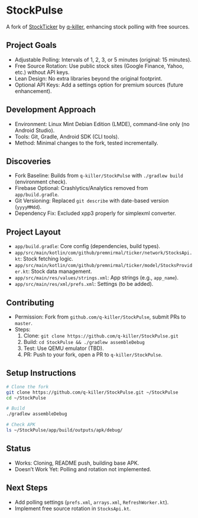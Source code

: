 # StockPulse
A fork of [StockTicker](https://github.com/premnirmal/StockTicker) by [q-killer](https://github.com/q-killer), enhancing stock polling with free sources.

## Project Goals
- Adjustable Polling: Intervals of 1, 2, 3, or 5 minutes (original: 15 minutes).
- Free Source Rotation: Use public stock sites (Google Finance, Yahoo, etc.) without API keys.
- Lean Design: No extra libraries beyond the original footprint.
- Optional API Keys: Add a settings option for premium sources (future enhancement).

## Development Approach
- Environment: Linux Mint Debian Edition (LMDE), command-line only (no Android Studio).
- Tools: Git, Gradle, Android SDK (CLI tools).
- Method: Minimal changes to the fork, tested incrementally.

## Discoveries
- Fork Baseline: Builds from `q-killer/StockPulse` with `./gradlew build` (environment check).
- Firebase Optional: Crashlytics/Analytics removed from `app/build.gradle`.
- Git Versioning: Replaced `git describe` with date-based version (`yyyyMMdd`).
- Dependency Fix: Excluded xpp3 properly for simplexml converter.

## Project Layout
- `app/build.gradle`: Core config (dependencies, build types).
- `app/src/main/kotlin/com/github/premnirmal/ticker/network/StocksApi.kt`: Stock fetching logic.
- `app/src/main/kotlin/com/github/premnirmal/ticker/model/StocksProvider.kt`: Stock data management.
- `app/src/main/res/values/strings.xml`: App strings (e.g., `app_name`).
- `app/src/main/res/xml/prefs.xml`: Settings (to be added).

## Contributing
- Permission: Fork from `github.com/q-killer/StockPulse`, submit PRs to `master`.
- Steps:
  1. Clone: `git clone https://github.com/q-killer/StockPulse.git`
  2. Build: `cd StockPulse && ./gradlew assembleDebug`
  3. Test: Use QEMU emulator (TBD).
  4. PR: Push to your fork, open a PR to `q-killer/StockPulse`.

## Setup Instructions
```bash
# Clone the fork
git clone https://github.com/q-killer/StockPulse.git ~/StockPulse
cd ~/StockPulse

# Build
./gradlew assembleDebug

# Check APK
ls ~/StockPulse/app/build/outputs/apk/debug/
```

## Status
- Works: Cloning, README push, building base APK.
- Doesn’t Work Yet: Polling and rotation not implemented.

## Next Steps
- Add polling settings (`prefs.xml`, `arrays.xml`, `RefreshWorker.kt`).
- Implement free source rotation in `StocksApi.kt`.
